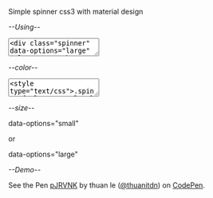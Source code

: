Simple spinner css3 with material design

*--Using--*

<textarea><div class="spinner" data-options="large"  role="progressbar" aria-valuetext="Loading…"></div></textarea>

*--color--*

<textarea><style type="text/css">.spinner{color:yourcolor;}</style></textarea> 

*--size--*

data-options="small"

 or
 
data-options="large"

*--Demo--*

<p data-height="268" data-theme-id="15592" data-slug-hash="pJRVNK" data-default-tab="result" data-user="thuanitdn" class='codepen'>See the Pen <a href='http://codepen.io/thuanitdn/pen/pJRVNK/'>pJRVNK</a> by thuan le (<a href='http://codepen.io/thuanitdn'>@thuanitdn</a>) on <a href='http://codepen.io'>CodePen</a>.</p>
<script async src="//assets.codepen.io/assets/embed/ei.js"></script>
